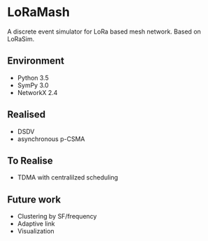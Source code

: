 # LoRaMash

A discrete event simulator for LoRa based mesh network. Based on LoRaSim.

## Environment

* Python 3.5
* SymPy 3.0
* NetworkX 2.4

## Realised

* DSDV
* asynchronous p-CSMA

## To Realise

* TDMA with centralilzed scheduling

## Future work

* Clustering by SF/frequency
* Adaptive link
* Visualization

